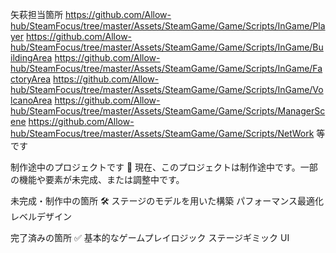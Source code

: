 矢萩担当箇所
https://github.com/Allow-hub/SteamFocus/tree/master/Assets/SteamGame/Game/Scripts/InGame/Player
https://github.com/Allow-hub/SteamFocus/tree/master/Assets/SteamGame/Game/Scripts/InGame/BuildingArea
https://github.com/Allow-hub/SteamFocus/tree/master/Assets/SteamGame/Game/Scripts/InGame/FactoryArea
https://github.com/Allow-hub/SteamFocus/tree/master/Assets/SteamGame/Game/Scripts/InGame/VolcanoArea
https://github.com/Allow-hub/SteamFocus/tree/master/Assets/SteamGame/Game/Scripts/ManagerScene
https://github.com/Allow-hub/SteamFocus/tree/master/Assets/SteamGame/Game/Scripts/NetWork
等です


制作途中のプロジェクトです 🚧
現在、このプロジェクトは制作途中です。一部の機能や要素が未完成、または調整中です。

未完成・制作中の箇所 🛠
 ステージのモデルを用いた構築
 パフォーマンス最適化
 レベルデザイン
 
完了済みの箇所 ✅
 基本的なゲームプレイロジック
 ステージギミック
 UI
